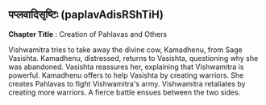 ## पप्लवादिसृष्टिः (paplavAdisRShTiH)
**Chapter Title** : Creation of Pahlavas and Others

Vishwamitra tries to take away the divine cow, Kamadhenu, from Sage Vasishta. Kamadhenu, distressed, returns to Vasishta, questioning why she was abandoned. Vasishta reassures her, explaining that Vishwamitra is powerful. Kamadhenu offers to help Vasishta by creating warriors. She creates Pahlavas to fight Vishwamitra's army. Vishwamitra retaliates by creating more warriors. A fierce battle ensues between the two sides.
